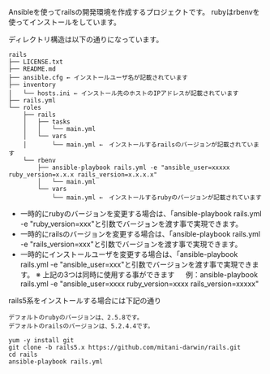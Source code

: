 Ansibleを使ってrailsの開発環境を作成するプロジェクトです。
rubyはrbenvを使ってインストールをしています。

ディレクトリ構造は以下の通りになっています。
```
rails
├── LICENSE.txt
├── README.md
├── ansible.cfg ← インストールユーザ名が記載されています
├── inventory
│   └── hosts.ini ← インストール先のホストのIPアドレスが記載されています
├── rails.yml
└── roles
    ├── rails
    │   ├── tasks
    │   │   └── main.yml
    │   └── vars
    │       └── main.yml ←　インストールするrailsのバージョンが記載されています
    └── rbenv
        ├── ansible-playbook rails.yml -e "ansible_user=xxxxx ruby_version=x.x.x rails_version=x.x.x.x"
        │   └── main.yml
        └── vars
            └── main.yml ←　インストールするrubyのバージョンが記載されています
```

- 一時的にrubyのバージョンを変更する場合は、「ansible-playbook rails.yml -e "ruby_version=xxx"と引数でバージョンを渡す事で実現できます。
- 一時的にrailsのバージョンを変更する場合は、「ansible-playbook rails.yml -e "rails_version=xxx"と引数でバージョンを渡す事で実現できます。
- 一時的にインストールユーザを変更する場合は、「ansible-playbook rails.yml -e "ansible_user=xxx"と引数でバージョンを渡す事で実現できます。
※ 上記の3つは同時に使用する事ができます
　 例：ansible-playbook rails.yml -e "ansible_user=xxxx ruby_version=xxxx rails_version=xxxxx"

rails5系をインストールする場合には下記の通り
```
デフォルトのrubyのバージョンは、2.5.8です。
デフォルトのrailsのバージョンは、5.2.4.4です。

yum -y install git
git clone -b rails5.x https://github.com/mitani-darwin/rails.git
cd rails
ansible-playbook rails.yml
```

